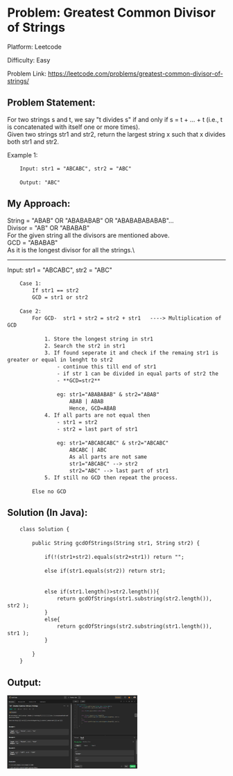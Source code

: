 # Problem: Greatest Common Divisor of Strings

Platform: Leetcode

Difficulty: Easy

Problem Link: https://leetcode.com/problems/greatest-common-divisor-of-strings/

## Problem Statement:

For two strings s and t, we say "t divides s" if and only if s = t + ... + t (i.e., t is concatenated with itself one or more times).\
Given two strings str1 and str2, return the largest string x such that x divides both str1 and str2.

Example 1:

        Input: str1 = "ABCABC", str2 = "ABC"

        Output: "ABC"

## My Approach:

String = "ABAB" OR "ABABABAB" OR "ABABABABABAB"... \
Divisor = "AB" OR "ABABAB" \
For the given string all the divisors are mentioned above. \
GCD = "ABABAB"\
As it is the longest divisor for all the strings.\

---
Input: str1 = "ABCABC", str2 = "ABC"

        Case 1:
            If str1 == str2
            GCD = str1 or str2

        Case 2: 
            For GCD-  str1 + str2 = str2 + str1   ----> Multiplication of GCD

                1. Store the longest string in str1
                2. Search the str2 in str1
                3. If found seperate it and check if the remaing str1 is greater or equal in lenght to str2
                    - continue this till end of str1
                    - if str 1 can be divided in equal parts of str2 the 
                    - **GCD=str2**

                    eg: str1="ABABABAB" & str2="ABAB"
                        ABAB | ABAB
                        Hence, GCD=ABAB
                4. If all parts are not equal then
                    - str1 = str2
                    - str2 = last part of str1

                    eg: str1="ABCABCABC" & str2="ABCABC"
                        ABCABC | ABC
                        As all parts are not same
                        str1="ABCABC" --> str2
                        str2="ABC" --> last part of str1
                5. If still no GCD then repeat the process.

            Else no GCD



## Solution (In Java):

        class Solution {

            public String gcdOfStrings(String str1, String str2) {

                if(!(str1+str2).equals(str2+str1)) return "";

                else if(str1.equals(str2)) return str1;


                else if(str1.length()>str2.length()){
                    return gcdOfStrings(str1.substring(str2.length()), str2 );
                }
                else{
                    return gcdOfStrings(str2.substring(str1.length()), str1 );
                }

            }
        }

## Output:
<img
  src="Output.png"
  alt="Alt text"
  title="Optional title"
  style="display: inline-block; margin: 0 auto; max-width: 300px">








